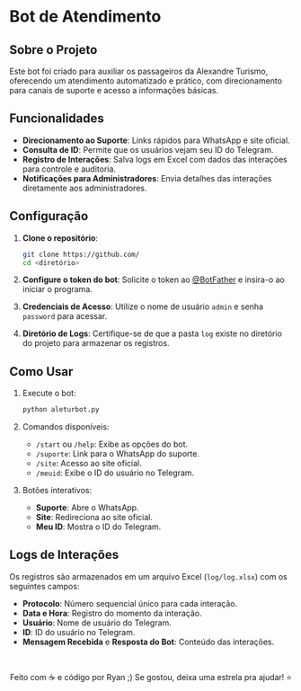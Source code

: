 # Bot de Atendimento

## Sobre o Projeto

Este bot foi criado para auxiliar os passageiros da Alexandre Turismo, oferecendo um atendimento automatizado e prático, com direcionamento para canais de suporte e acesso a informações básicas.

## Funcionalidades

- **Direcionamento ao Suporte**: Links rápidos para WhatsApp e site oficial.
- **Consulta de ID**: Permite que os usuários vejam seu ID do Telegram.
- **Registro de Interações**: Salva logs em Excel com dados das interações para controle e auditoria.
- **Notificações para Administradores**: Envia detalhes das interações diretamente aos administradores.

## Configuração

1. **Clone o repositório**:
   ```bash
   git clone https://github.com/
   cd <diretório>
   ```

2. **Configure o token do bot**:
   Solicite o token ao [@BotFather](https://t.me/BotFather) e insira-o ao iniciar o programa.

3. **Credenciais de Acesso**:
   Utilize o nome de usuário `admin` e senha `password` para acessar.

4. **Diretório de Logs**:
   Certifique-se de que a pasta `log` existe no diretório do projeto para armazenar os registros.

## Como Usar

1. Execute o bot:
   ```bash
   python aleturbot.py
   ```

2. Comandos disponíveis:
   - `/start` ou `/help`: Exibe as opções do bot.
   - `/suporte`: Link para o WhatsApp do suporte.
   - `/site`: Acesso ao site oficial.
   - `/meuid`: Exibe o ID do usuário no Telegram.

3. Botões interativos:
   - **Suporte**: Abre o WhatsApp.
   - **Site**: Redireciona ao site oficial.
   - **Meu ID**: Mostra o ID do Telegram.

## Logs de Interações

Os registros são armazenados em um arquivo Excel (`log/log.xlsx`) com os seguintes campos:
- **Protocolo**: Número sequencial único para cada interação.
- **Data e Hora**: Registro do momento da interação.
- **Usuário**: Nome de usuário do Telegram.
- **ID**: ID do usuário no Telegram.
- **Mensagem Recebida** e **Resposta do Bot**: Conteúdo das interações.

<br/>

<div align="center">

Feito com ☕ e código por Ryan ;) Se gostou, deixa uma estrela pra ajudar! ⭐

</div>